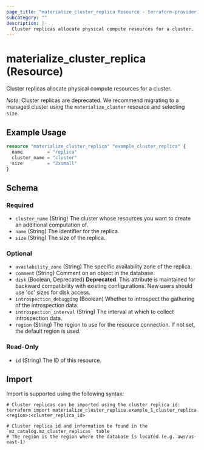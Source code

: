 ```yaml
---
page_title: "materialize_cluster_replica Resource - terraform-provider-materialize"
subcategory: ""
description: |-
  Cluster replicas allocate physical compute resources for a cluster.
---
```


# materialize_cluster_replica (Resource)

Cluster replicas allocate physical compute resources for a cluster.

*Note*: Cluster replicas are deprecated. We recommend migrating to a managed cluster using the `materialize_cluster` resource and selecting `size`.

## Example Usage

```terraform
resource "materialize_cluster_replica" "example_cluster_replica" {
  name         = "replica"
  cluster_name = "cluster"
  size         = "2xsmall"
}
```

<!-- schema generated by tfplugindocs -->
## Schema

### Required

- `cluster_name` (String) The cluster whose resources you want to create an additional computation of.
- `name` (String) The identifier for the replica.
- `size` (String) The size of the replica.

### Optional

- `availability_zone` (String) The specific availability zone of the replica.
- `comment` (String) Comment on an object in the database.
- `disk` (Boolean, Deprecated) **Deprecated**. This attribute is maintained for backward compatibility with existing configurations. New users should use 'cc' sizes for disk access.
- `introspection_debugging` (Boolean) Whether to introspect the gathering of the introspection data.
- `introspection_interval` (String) The interval at which to collect introspection data.
- `region` (String) The region to use for the resource connection. If not set, the default region is used.

### Read-Only

- `id` (String) The ID of this resource.

## Import

Import is supported using the following syntax:

```shell
# Cluster replicas can be imported using the cluster replica id:
terraform import materialize_cluster_replica.example_1_cluster_replica <region>:<cluster_replica_id>

# Cluster replica id and information be found in the `mz_catalog.mz_cluster_replicas` table
# The region is the region where the database is located (e.g. aws/us-east-1)
```
